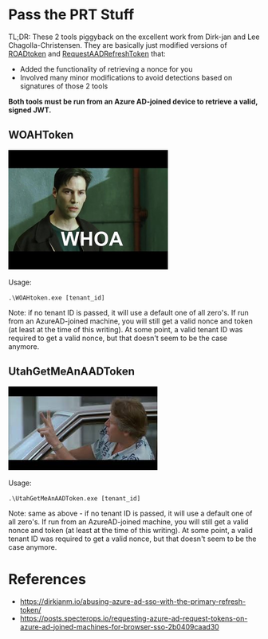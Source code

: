 # Pass the PRT Stuff

TL;DR: These 2 tools piggyback on the excellent work from Dirk-jan and Lee Chagolla-Christensen. They are basically just modified versions of [ROADtoken](https://github.com/dirkjanm/ROADtoken) and [RequestAADRefreshToken](https://github.com/leechristensen/RequestAADRefreshToken) that:
- Added the functionality of retrieving a nonce for you
- Involved many minor modifications to avoid detections based on signatures of those 2 tools

**Both tools must be run from an Azure AD-joined device to retrieve a valid, signed JWT.**

## WOAHToken

![](img/woah.jpg)

Usage:
```
.\WOAHtoken.exe [tenant_id]
```

Note: if no tenant ID is passed, it will use a default one of all zero's. If run from an AzureAD-joined machine, you will still get a valid nonce and token (at least at the time of this writing). At some point, a valid tenant ID was required to get a valid nonce, but that doesn't seem to be the case anymore.

## UtahGetMeAnAADToken

![](img/UtahGetMe2.jpg)

Usage:
```
.\UtahGetMeAnAADToken.exe [tenant_id]
```

Note: same as above - if no tenant ID is passed, it will use a default one of all zero's. If run from an AzureAD-joined machine, you will still get a valid nonce and token (at least at the time of this writing). At some point, a valid tenant ID was required to get a valid nonce, but that doesn't seem to be the case anymore.

# References

- https://dirkjanm.io/abusing-azure-ad-sso-with-the-primary-refresh-token/
- https://posts.specterops.io/requesting-azure-ad-request-tokens-on-azure-ad-joined-machines-for-browser-sso-2b0409caad30 